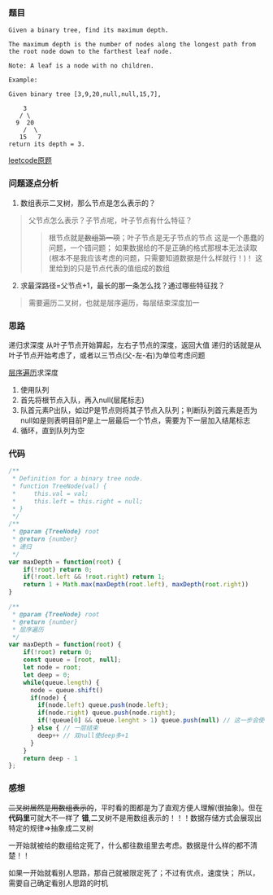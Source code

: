 ### 题目
```
Given a binary tree, find its maximum depth.

The maximum depth is the number of nodes along the longest path from the root node down to the farthest leaf node.

Note: A leaf is a node with no children.

Example:

Given binary tree [3,9,20,null,null,15,7],

    3
   / \
  9  20
    /  \
   15   7
return its depth = 3.
```
[leetcode原题](https://leetcode.com/problems/maximum-depth-of-binary-tree/description/)

### 问题逐点分析
1. 数组表示二叉树，那么节点是怎么表示的？
> 父节点怎么表示？子节点呢，叶子节点有什么特征？
>> 根节点就是~~数组第一项~~；叶子节点是无子节点的节点
>> 这是一个愚蠢的问题，一个错问题；
如果数据给的不是正确的格式那根本无法读取(根本不是我应该考虑的问题，只需要知道数据是什么样就行！)！
这里给到的只是节点代表的值组成的数组

2. 求最深路径=父节点+1，最长的那一条怎么找？通过哪些特征找？
> 需要遍历二叉树，也就是层序遍历，每层结束深度加一

### 思路
递归求深度
从叶子节点开始算起，左右子节点的深度，返回大值
递归的话就是从叶子节点开始考虑了，或者以三节点(父-左-右)为单位考虑问题

[层序遍历](../problem_medium/102.binary-tree-level-order-traversal.md)求深度
1. 使用队列
2. 首先将根节点入队，再入null(层尾标志)
3. 队首元素P出队，如过P是节点则将其子节点入队列；判断队列首元素是否为null如是则表明目前P是上一层最后一个节点，需要为下一层加入结尾标志
4. 循环，直到队列为空

### 代码
```js
/**
 * Definition for a binary tree node.
 * function TreeNode(val) {
 *     this.val = val;
 *     this.left = this.right = null;
 * }
 */
/**
 * @param {TreeNode} root
 * @return {number}
 * 递归
 */
var maxDepth = function(root) {
    if(!root) return 0;
    if(!root.left && !root.right) return 1;
    return 1 + Math.max(maxDepth(root.left), maxDepth(root.right))
}

/**
 * @param {TreeNode} root
 * @return {number}
 * 层序遍历
 */
var maxDepth = function(root) {
    if(!root) return 0;
    const queue = [root, null];
    let node = root;
    let deep = 0;
    while(queue.length) {
      node = queue.shift()
      if(node) {
        if(node.left) queue.push(node.left);
        if(node.right) queue.push(node.right);
        if(!queue[0] && queue.lenght > 1) queue.push(null) // 这一步会使循环多一次
      } else { // 一层结束
        deep++ // 双null使deep多+1
      }
    }
    return deep - 1
};
```

### 感想
~~二叉树居然是用数组表示的~~，平时看的图都是为了直观方便人理解(很抽象)。但在**代码里**可就大不一样了
**错**,二叉树不是用数组表示的！！！数据存储方式会展现出特定的规律=>抽象成二叉树

一开始就被给的数组给定死了，什么都往数组里去考虑。数据是什么样的都不清楚！！

如果一开始就看别人思路，那自己就被限定死了；不过有优点，速度快；
所以，需要自己确定看别人思路的时机
